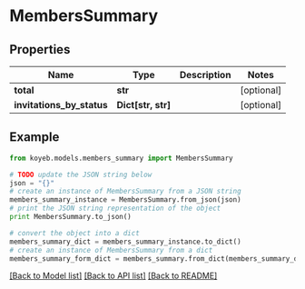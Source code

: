 # MembersSummary


## Properties
Name | Type | Description | Notes
------------ | ------------- | ------------- | -------------
**total** | **str** |  | [optional] 
**invitations_by_status** | **Dict[str, str]** |  | [optional] 

## Example

```python
from koyeb.models.members_summary import MembersSummary

# TODO update the JSON string below
json = "{}"
# create an instance of MembersSummary from a JSON string
members_summary_instance = MembersSummary.from_json(json)
# print the JSON string representation of the object
print MembersSummary.to_json()

# convert the object into a dict
members_summary_dict = members_summary_instance.to_dict()
# create an instance of MembersSummary from a dict
members_summary_form_dict = members_summary.from_dict(members_summary_dict)
```
[[Back to Model list]](../README.md#documentation-for-models) [[Back to API list]](../README.md#documentation-for-api-endpoints) [[Back to README]](../README.md)



